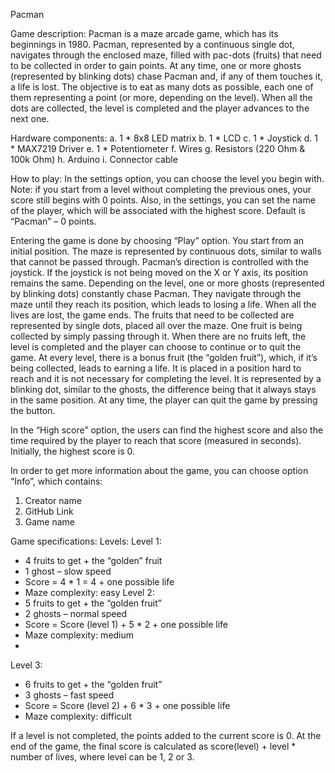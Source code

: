 Pacman

Game description: 
Pacman is a maze arcade game, which has its beginnings in 1980. Pacman, represented by a continuous single dot, navigates through the enclosed maze, filled with pac-dots (fruits) that need to be collected in order to gain points. At any time, one or more ghosts (represented by blinking dots) chase Pacman and, if any of them touches it, a life is lost. The objective is to eat as many dots as possible, each one of them representing a point (or more, depending on the level). When all the dots are collected, the level is completed and the player advances to the next one.

Hardware components: 
a. 1 * 8x8 LED matrix
b. 1 * LCD
c. 1 * Joystick
d. 1 * MAX7219 Driver
e. 1 * Potentiometer
f. Wires
g. Resistors (220 Ohm & 100k Ohm)
h. Arduino
i. Connector cable

How to play:
In the settings option, you can choose the level you begin with. Note: if you start from a level without completing the previous ones, your score still begins with 0 points. Also, in the settings, you can set the name of the player, which will be associated with the highest score. Default is “Pacman” – 0 points.

Entering the game is done by choosing “Play” option.
You start from an initial position. The maze is represented by continuous dots, similar to walls that cannot be passed through. Pacman’s direction is controlled with the joystick. If the joystick is not being moved on the X or Y axis, its position remains the same.
Depending on the level, one or more ghosts (represented by blinking dots) constantly chase Pacman. They navigate through the maze until they reach its position, which leads to losing a life. When all the lives are lost, the game ends.
The fruits that need to be collected are represented by single dots, placed all over the maze. One fruit is being collected by simply passing through it. When there are no fruits left, the level is completed and the player can choose to continue or to quit the game.
At every level, there is a bonus fruit (the “golden fruit”), which, if it’s being collected, leads to earning a life. It is placed in a position hard to reach and it is not necessary for completing the level. It is represented by a blinking dot, similar to the ghosts, the difference being that it always stays in the same position.
At any time, the player can quit the game by pressing the button.

In the “High score” option, the users can find the highest score and also the time required by the player to reach that score (measured in seconds). Initially, the highest score is 0.

In order to get more information about the game, you can choose option “Info”, which contains:
1. Creator name
2. GitHub Link
3. Game name

Game specifications:
Levels:
Level 1: 
-	4 fruits to get + the “golden” fruit
-	1 ghost – slow speed
-	Score = 4 * 1 = 4 + one possible life
-	Maze complexity: easy
Level 2:
-	5 fruits to get + the “golden fruit”
-	2 ghosts – normal speed
-	Score = Score (level 1) + 5 * 2 + one possible life
-	Maze complexity: medium
-	
Level 3:
-	6 fruits to get + the “golden fruit”
-	3 ghosts – fast speed
-	Score = Score (level 2) + 6 * 3 + one possible life
-	Maze complexity: difficult

If a level is not completed, the points added to the current score is 0.
At the end of the game, the final score is calculated as score(level) + level * number of lives, where level can be 1, 2 or 3.

